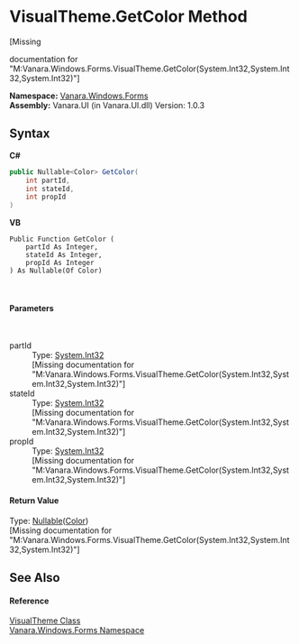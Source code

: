 # VisualTheme.GetColor Method 
 

\[Missing <summary> documentation for "M:Vanara.Windows.Forms.VisualTheme.GetColor(System.Int32,System.Int32,System.Int32)"\]

**Namespace:**&nbsp;<a href="c580cf52-4028-70db-28d0-f9b1abc03861">Vanara.Windows.Forms</a><br />**Assembly:**&nbsp;Vanara.UI (in Vanara.UI.dll) Version: 1.0.3

## Syntax

**C#**<br />
``` C#
public Nullable<Color> GetColor(
	int partId,
	int stateId,
	int propId
)
```

**VB**<br />
``` VB
Public Function GetColor ( 
	partId As Integer,
	stateId As Integer,
	propId As Integer
) As Nullable(Of Color)
```

<br />

#### Parameters
&nbsp;<dl><dt>partId</dt><dd>Type: <a href="http://msdn2.microsoft.com/en-us/library/td2s409d" target="_blank">System.Int32</a><br />\[Missing <param name="partId"/> documentation for "M:Vanara.Windows.Forms.VisualTheme.GetColor(System.Int32,System.Int32,System.Int32)"\]</dd><dt>stateId</dt><dd>Type: <a href="http://msdn2.microsoft.com/en-us/library/td2s409d" target="_blank">System.Int32</a><br />\[Missing <param name="stateId"/> documentation for "M:Vanara.Windows.Forms.VisualTheme.GetColor(System.Int32,System.Int32,System.Int32)"\]</dd><dt>propId</dt><dd>Type: <a href="http://msdn2.microsoft.com/en-us/library/td2s409d" target="_blank">System.Int32</a><br />\[Missing <param name="propId"/> documentation for "M:Vanara.Windows.Forms.VisualTheme.GetColor(System.Int32,System.Int32,System.Int32)"\]</dd></dl>

#### Return Value
Type: <a href="http://msdn2.microsoft.com/en-us/library/b3h38hb0" target="_blank">Nullable</a>(<a href="http://msdn2.microsoft.com/en-us/library/14w97wkc" target="_blank">Color</a>)<br />\[Missing <returns> documentation for "M:Vanara.Windows.Forms.VisualTheme.GetColor(System.Int32,System.Int32,System.Int32)"\]

## See Also


#### Reference
<a href="4efb9283-14e3-3c64-ab49-96ce157ac5b4">VisualTheme Class</a><br /><a href="c580cf52-4028-70db-28d0-f9b1abc03861">Vanara.Windows.Forms Namespace</a><br />